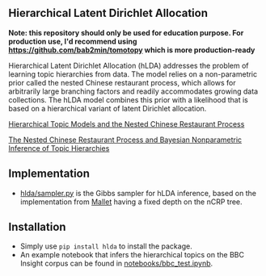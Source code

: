 Hierarchical Latent Dirichlet Allocation
----------------------------------------

**Note: this repository should only be used for education purpose. For production use, I'd recommend using https://github.com/bab2min/tomotopy which is more production-ready**

Hierarchical Latent Dirichlet Allocation (hLDA) addresses the problem of learning topic hierarchies from data. The model relies on a non-parametric prior called the nested Chinese restaurant process, which allows for arbitrarily large branching factors and readily accommodates growing
data collections. The hLDA model combines this prior with a likelihood that is based on a hierarchical variant of latent Dirichlet allocation.

[Hierarchical Topic Models and the Nested Chinese Restaurant Process](http://www.cs.columbia.edu/~blei/papers/BleiGriffithsJordanTenenbaum2003.pdf)

[The Nested Chinese Restaurant Process and Bayesian Nonparametric Inference of Topic Hierarchies](http://cocosci.berkeley.edu/tom/papers/ncrp.pdf)

Implementation
--------------

- [hlda/sampler.py](hlda/sampler.py) is the Gibbs sampler for hLDA inference, based on the implementation from [Mallet](http://mallet.cs.umass.edu/topics.php) having a fixed depth on the nCRP tree.


Installation
------------

- Simply use `pip install hlda` to install the package.
- An example notebook that infers the hierarchical topics on the BBC Insight corpus can be found in [notebooks/bbc_test.ipynb](notebooks/bbc_test.ipynb).

